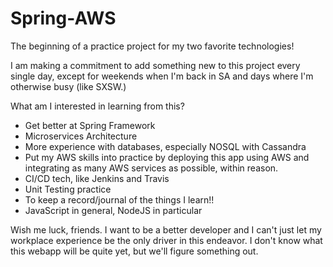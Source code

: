 # Spring-AWS
The beginning of a practice project for my two favorite technologies!

I am making a commitment to add something new to this project every single day, except for weekends when I'm back in SA and days where I'm otherwise busy (like SXSW.)

What am I interested in learning from this?
- Get better at Spring Framework
- Microservices Architecture
- More experience with databases, especially NOSQL with Cassandra
- Put my AWS skills into practice by deploying this app using AWS and integrating as many AWS services as possible, within reason.
- CI/CD tech, like Jenkins and Travis
- Unit Testing practice
- To keep a record/journal of the things I learn!!
- JavaScript in general, NodeJS in particular


Wish me luck, friends. I want to be a better developer and I can't just let my workplace experience be the only driver in this endeavor. I don't know what this webapp will be quite yet, but we'll figure something out.
